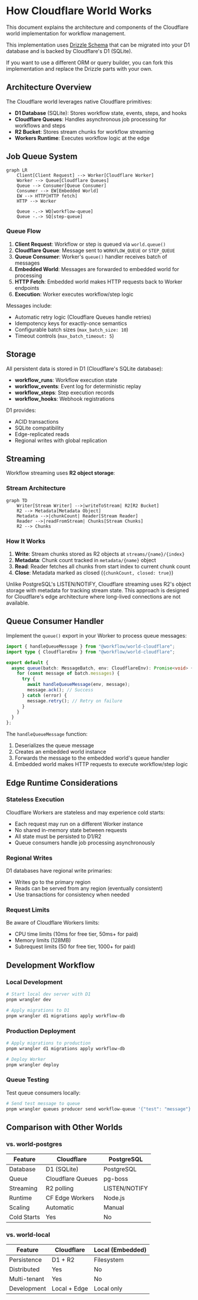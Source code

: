 # How Cloudflare World Works

This document explains the architecture and components of the Cloudflare world implementation for workflow management.

This implementation uses [Drizzle Schema](./src/drizzle/schema.ts) that can be migrated into your D1 database and is backed by Cloudflare's D1 (SQLite).

If you want to use a different ORM or query builder, you can fork this implementation and replace the Drizzle parts with your own.

## Architecture Overview

The Cloudflare world leverages native Cloudflare primitives:

- **D1 Database** (SQLite): Stores workflow state, events, steps, and hooks
- **Cloudflare Queues**: Handles asynchronous job processing for workflows and steps
- **R2 Bucket**: Stores stream chunks for workflow streaming
- **Workers Runtime**: Executes workflow logic at the edge

## Job Queue System

```mermaid
graph LR
    Client[Client Request] --> Worker[Cloudflare Worker]
    Worker --> Queue[Cloudflare Queues]
    Queue --> Consumer[Queue Consumer]
    Consumer --> EW[Embedded World]
    EW --> HTTP[HTTP fetch]
    HTTP --> Worker
    
    Queue -.-> WQ[workflow-queue]
    Queue -.-> SQ[step-queue]
```

### Queue Flow

1. **Client Request**: Workflow or step is queued via `world.queue()`
2. **Cloudflare Queue**: Message sent to `WORKFLOW_QUEUE` or `STEP_QUEUE`
3. **Queue Consumer**: Worker's `queue()` handler receives batch of messages
4. **Embedded World**: Messages are forwarded to embedded world for processing
5. **HTTP Fetch**: Embedded world makes HTTP requests back to Worker endpoints
6. **Execution**: Worker executes workflow/step logic

Messages include:
- Automatic retry logic (Cloudflare Queues handle retries)
- Idempotency keys for exactly-once semantics
- Configurable batch sizes (`max_batch_size: 10`)
- Timeout controls (`max_batch_timeout: 5`)

## Storage

All persistent data is stored in D1 (Cloudflare's SQLite database):

- **workflow_runs**: Workflow execution state
- **workflow_events**: Event log for deterministic replay
- **workflow_steps**: Step execution records
- **workflow_hooks**: Webhook registrations

D1 provides:
- ACID transactions
- SQLite compatibility
- Edge-replicated reads
- Regional writes with global replication

## Streaming

Workflow streaming uses **R2 object storage**:

### Stream Architecture

```mermaid
graph TD
    Writer[Stream Writer] -->|writeToStream| R2[R2 Bucket]
    R2 --> Metadata[Metadata Object]
    Metadata -->|chunkCount| Reader[Stream Reader]
    Reader -->|readFromStream| Chunks[Stream Chunks]
    R2 --> Chunks
```

### How It Works

1. **Write**: Stream chunks stored as R2 objects at `streams/{name}/{index}`
2. **Metadata**: Chunk count tracked in `metadata/{name}` object
3. **Read**: Reader fetches all chunks from start index to current chunk count
4. **Close**: Metadata marked as closed (`{chunkCount, closed: true}`)

Unlike PostgreSQL's LISTEN/NOTIFY, Cloudflare streaming uses R2's object storage with metadata for tracking stream state. This approach is designed for Cloudflare's edge architecture where long-lived connections are not available.

## Queue Consumer Handler

Implement the `queue()` export in your Worker to process queue messages:

```typescript
import { handleQueueMessage } from "@workflow/world-cloudflare";
import type { CloudflareEnv } from "@workflow/world-cloudflare";

export default {
  async queue(batch: MessageBatch, env: CloudflareEnv): Promise<void> {
    for (const message of batch.messages) {
      try {
        await handleQueueMessage(env, message);
        message.ack(); // Success
      } catch (error) {
        message.retry(); // Retry on failure
      }
    }
  }
};
```

The `handleQueueMessage` function:
1. Deserializes the queue message
2. Creates an embedded world instance
3. Forwards the message to the embedded world's queue handler
4. Embedded world makes HTTP requests to execute workflow/step logic

## Edge Runtime Considerations

### Stateless Execution

Cloudflare Workers are stateless and may experience cold starts:
- Each request may run on a different Worker instance
- No shared in-memory state between requests
- All state must be persisted to D1/R2
- Queue consumers handle job processing asynchronously

### Regional Writes

D1 databases have regional write primaries:
- Writes go to the primary region
- Reads can be served from any region (eventually consistent)
- Use transactions for consistency when needed

### Request Limits

Be aware of Cloudflare Workers limits:
- CPU time limits (10ms for free tier, 50ms+ for paid)
- Memory limits (128MB)
- Subrequest limits (50 for free tier, 1000+ for paid)

## Development Workflow

### Local Development

```bash
# Start local dev server with D1
pnpm wrangler dev 

# Apply migrations to D1
pnpm wrangler d1 migrations apply workflow-db 
```

### Production Deployment

```bash
# Apply migrations to production
pnpm wrangler d1 migrations apply workflow-db

# Deploy Worker
pnpm wrangler deploy
```

### Queue Testing

Test queue consumers locally:

```bash
# Send test message to queue
pnpm wrangler queues producer send workflow-queue '{"test": "message"}'
```

## Comparison with Other Worlds

### vs. world-postgres

| Feature | Cloudflare | PostgreSQL |
|---------|-----------|------------|
| Database | D1 (SQLite) | PostgreSQL |
| Queue | Cloudflare Queues | pg-boss |
| Streaming | R2 polling | LISTEN/NOTIFY |
| Runtime | CF Edge Workers | Node.js |
| Scaling | Automatic | Manual |
| Cold Starts | Yes | No |

### vs. world-local

| Feature | Cloudflare | Local (Embedded) |
|---------|-----------|------------------|
| Persistence | D1 + R2 | Filesystem |
| Distributed | Yes | No |
| Multi-tenant | Yes | No |
| Development | Local + Edge | Local only |
